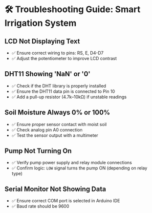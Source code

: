 # 🛠️ Troubleshooting Guide: Smart Irrigation System

## LCD Not Displaying Text
- ✅ Ensure correct wiring to pins: RS, E, D4-D7
- ✅ Adjust the potentiometer to improve LCD contrast

## DHT11 Showing 'NaN' or '0'
- ✅ Check if the DHT library is properly installed
- ✅ Ensure the DHT11 data pin is connected to Pin 10
- ✅ Add a pull-up resistor (4.7k–10kΩ) if unstable readings

## Soil Moisture Always 0% or 100%
- ✅ Ensure proper sensor contact with moist soil
- ✅ Check analog pin A0 connection
- ✅ Test the sensor output with a multimeter

## Pump Not Turning On
- ✅ Verify pump power supply and relay module connections
- ✅ Confirm logic: `LOW` signal turns the pump ON (depending on relay type)

## Serial Monitor Not Showing Data
- ✅ Ensure correct COM port is selected in Arduino IDE
- ✅ Baud rate should be 9600
